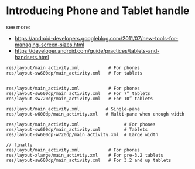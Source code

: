 # Introducing Phone and Tablet handle

see more:
- https://android-developers.googleblog.com/2011/07/new-tools-for-managing-screen-sizes.html
- https://developer.android.com/guide/practices/tablets-and-handsets.html


```
res/layout/main_activity.xml           # For phones
res/layout-sw600dp/main_activity.xml   # For tablets


res/layout/main_activity.xml           # For phones
res/layout-sw600dp/main_activity.xml   # For 7” tablets
res/layout-sw720dp/main_activity.xml   # For 10” tablets

res/layout/main_activity.xml          # Single-pane
res/layout-w600dp/main_activity.xml   # Multi-pane when enough width

res/layout/main_activity.xml                 # For phones
res/layout-sw600dp/main_activity.xml         # Tablets
res/layout-sw600dp-w720dp/main_activity.xml  # Large width

// finally
res/layout/main_activity.xml           # For phones
res/layout-xlarge/main_activity.xml    # For pre-3.2 tablets
res/layout-sw600dp/main_activity.xml   # For 3.2 and up tablets
```

